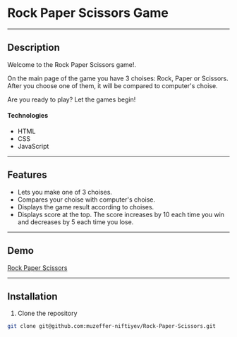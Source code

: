 # Rock Paper Scissors Game

---

## Description

Welcome to the  Rock Paper Scissors game!.

On the main page of the game you have 3 choises: Rock, Paper or Scissors. After you choose one of them, it will be compared to computer's choise.

Are you ready to play? Let the games begin!

#### Technologies

- HTML
- CSS
- JavaScript

---

## Features

- Lets you make one of 3 choises.
- Compares your choise with computer's choise.
- Displays the game result according to choises.
- Displays score at the top. The score increases by 10 each time you win and decreases by 5 each time you lose.

---

## Demo

[Rock Paper Scissors](https://muzeffer-niftiyev.github.io/Rock-Paper-Scissors)

---

## Installation

1. Clone the repository

```bash
git clone git@github.com:muzeffer-niftiyev/Rock-Paper-Scissors.git
```

